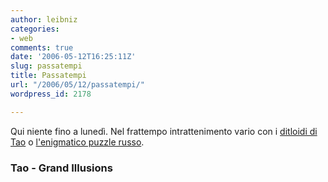 ```yaml
---
author: leibniz
categories:
- web
comments: true
date: '2006-05-12T16:25:11Z'
slug: passatempi
title: Passatempi
url: "/2006/05/12/passatempi/"
wordpress_id: 2178

---
```

Qui niente fino a lunedì. Nel frattempo intrattenimento vario con i [ditloidi di Tao](https://www.webdomus.it/tao/?p=642) o [l'enigmatico puzzle russo](https://www.grand-illusions.com/articles/russian_puzzle/).


### Tao - Grand Illusions
